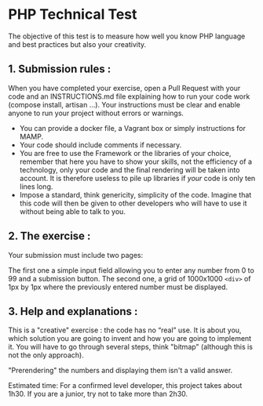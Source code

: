 # PHP Technical Test

The objective of this test is to measure how well you know PHP language and best practices but also your creativity.

## 1.	Submission rules :

When you have completed your exercise, open a Pull Request with your code and an INSTRUCTIONS.md file explaining how to run your code work (compose install, artisan ...). Your instructions must be clear and enable anyone to run your project without errors or warnings.

-	You can provide a docker file, a Vagrant box or simply instructions for MAMP.
-	Your code should include comments if necessary.
-	You are free to use the Framework or the libraries of your choice, remember that here you have to show your skills, not the efficiency of a technology, only your code and the final rendering will be taken into account. It is therefore useless to pile up libraries if *your* code is only ten lines long.
-	Impose a standard, think genericity, simplicity of the code. Imagine that this code will then be given to other developers who will have to use it without being able to talk to you.

## 2.	The exercise :

Your submission must include two pages:

The first one a simple input field allowing you to enter any number from 0 to 99 and a submission button.
The second one, a grid of 1000x1000 `<div>` of 1px by 1px where the previously entered number must be displayed.

## 3.	Help and explanations :

This is a "creative" exercise : the code has no “real” use. It is about you, which solution you are going to invent and how you are going to implement it. You will have to go through several steps, think "bitmap" (although this is not the only approach).

"Prerendering" the numbers and displaying them isn't a valid answer.

Estimated time: For a confirmed level developer, this project takes about 1h30. If you are a junior, try not to take more than 2h30.

